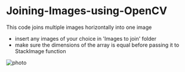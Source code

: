 # Joining-Images-using-OpenCV

This code joins multiple images horizontally into one image 

* insert any images of your choice in 'Images to join' folder 
* make sure the dimensions of the array is equal before passing it to StackImage function

![photo](https://user-images.githubusercontent.com/67188835/86236826-9122aa00-bb4f-11ea-84cc-78790db75f7d.PNG)

